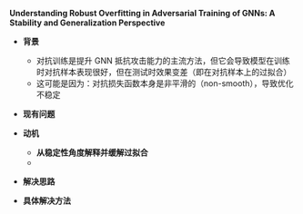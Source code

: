 **Understanding Robust Overfitting in Adversarial Training of GNNs: A Stability and Generalization Perspective**

- **背景**

  - 对抗训练是提升 GNN 抵抗攻击能力的主流方法，但它会导致模型在训练时对抗样本表现很好，但在测试时效果变差（即在对抗样本上的过拟合）
  - 这可能是因为：对抗损失函数本身是非平滑的（non-smooth），导致优化不稳定

- **现有问题**

- **动机**

  - **从稳定性角度解释并缓解过拟合**
  - 

- **解决思路**

- **具体解决方法**